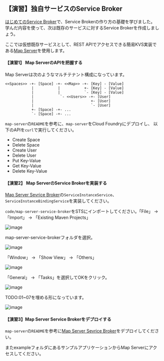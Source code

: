 ## 【演習】独自サービスのService Broker

[はじめてのService Broker](first-service-broker.md)で、Service Brokerの作り方の基礎を学びました。
学んだ内容を使って、次は既存のサービスに対するService Brokerを作成しましょう。

ここでは仮想既存サービスとして、REST APIでアクセスできる簡易KVS実装である[Map Server](https://github.com/Pivotal-Japan/map-server)を使用します。


#### 【演習1】 Map ServerのAPIを把握する

Map Serverは次のようなマルチテナント構成になっています。

```
<<Spaces>> -+- [Space] -+- <<Map>> -+- [Key] - [Value]
            |           |           +- [Key] - [Value]
            |           |           `- [Key] - [Value]
            |            `- <<Users>> -+- [User]
            |                          +- [User]
            |                          `- [User]
            +- [Space] -+- ...
            `- [Space] -+- ...
```

`map-server`の`README`を参考に、`map-server`をCloud Foundryにデプロイし、
以下のAPIを`curl`で実行してください。

* Create Space
* Delete Space
* Create User
* Delete User
* Put Key-Value
* Get Key-Value
* Delete Key-Value

#### 【演習2】 Map ServerのService Brokerを実装する

[Map Server Sevrice Broker](https://github.com/Pivotal-Japan/map-server-service-broker/tree/lab)の`ServiceInstanceService`、`ServiceInstanceBindingService`を実装してください。

`code/map-server-service-broker`をSTSにインポートしてください。「File」 -> 「Import」 -> 「Existing Maven Projects」

![image](https://qiita-image-store.s3.amazonaws.com/0/1852/1e5d5d9c-cba8-11cb-6881-dbfaf753278e.png)

map-server-service-brokerフォルダを選択。

![image](https://qiita-image-store.s3.amazonaws.com/0/1852/083f6bbf-eb65-377c-ef75-f09fe401ba75.png)


「Window」 -> 「Show View」 -> 「Others」

![image](https://qiita-image-store.s3.amazonaws.com/0/1852/5663b0c0-6f37-3d99-66d4-7c17f2182953.png)

「General」 -> 「Tasks」を選択してOKをクリック。

![image](https://qiita-image-store.s3.amazonaws.com/0/1852/0b99132f-b366-7569-850c-dcb52cc564ed.png)

TODO:01~07を埋める形になっています。

![image](https://qiita-image-store.s3.amazonaws.com/0/1852/0bbffa20-e98b-7092-3bd5-b1ed5e6d4177.png)



#### 【演習3】Map Server Service Brokerをデプロイする

`map-server`の`README`を参考に[Map Server Sevrice Broker](https://github.com/Pivotal-Japan/map-server-service-broker/tree/lab)をデプロイしてください。

またexampleフォルダにあるサンプルアプリケーションからMap Serverにアクセスしてください。


